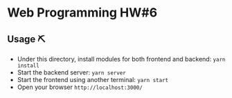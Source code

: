  # Web Programming HW#6
  
## Usage ⛏
-   Under this directory, install modules for both frontend and backend: `yarn install`
-   Start the backend server: `yarn server`
-   Start the frontend using another terminal: `yarn start`
-   Open your browser `http://localhost:3000/`